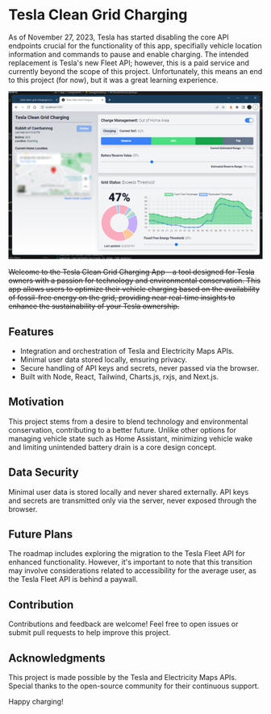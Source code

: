 # Tesla Clean Grid Charging

As of November 27, 2023, Tesla has started disabling the core API endpoints crucial for the functionality of this app, specifially vehicle location information and commands to pause and enable charging. The intended replacement is Tesla's new Fleet API; however, this is a paid service and currently beyond the scope of this project. Unfortunately, this means an end to this project (for now), but it was a great learning experience. 

![Screenshot of the application](https://github.com/jbelew/tesla-clean-grid-charging/blob/master/public/screenshot.png?raw=true)

~~Welcome to the Tesla Clean Grid Charging App – a tool designed for Tesla owners with a passion for technology and environmental conservation. This app allows users to optimize their vehicle charging based on the availability of fossil-free energy on the grid, providing near real-time insights to enhance the sustainability of your Tesla ownership.~~

## Features

- Integration and orchestration of Tesla and Electricity Maps APIs.
- Minimal user data stored locally, ensuring privacy.
- Secure handling of API keys and secrets, never passed via the browser.
- Built with Node, React, Tailwind, Charts.js, rxjs, and Next.js.

## Motivation

This project stems from a desire to blend technology and environmental conservation, contributing to a better future. Unlike other options for managing vehicle state such as Home Assistant, minimizing vehicle wake and limiting unintended battery drain is a core design concept.

## Data Security

Minimal user data is stored locally and never shared externally. API keys and secrets are transmitted only via the server, never exposed through the browser.

## Future Plans

The roadmap includes exploring the migration to the Tesla Fleet API for enhanced functionality. However, it's important to note that this transition may involve considerations related to accessibility for the average user, as the Tesla Fleet API is behind a paywall.

## Contribution

Contributions and feedback are welcome! Feel free to open issues or submit pull requests to help improve this project.

## Acknowledgments

This project is made possible by the Tesla and Electricity Maps APIs. Special thanks to the open-source community for their continuous support.

Happy charging!

